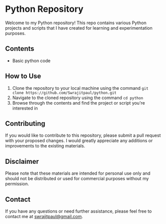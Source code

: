 # Python Repository

Welcome to my Python repository! This repo contains various Python projects and scripts that I have created for learning and experimentation purposes.

## Contents
- Basic python code

## How to Use
1. Clone the repository to your local machine using the command `git clone https://github.com/Swrajitpaul/python.git`
2. Navigate to the cloned repository using the command `cd python`
3. Browse through the contents and find the project or script you're interested in


## Contributing
If you would like to contribute to this repository, please submit a pull request with your proposed changes. I would greatly appreciate any additions or improvements to the existing materials.

## Disclaimer
Please note that these materials are intended for personal use only and should not be distributed or used for commercial purposes without my permission.

## Contact
If you have any questions or need further assistance, please feel free to contact me at swrajitpaul@gmail.com.
